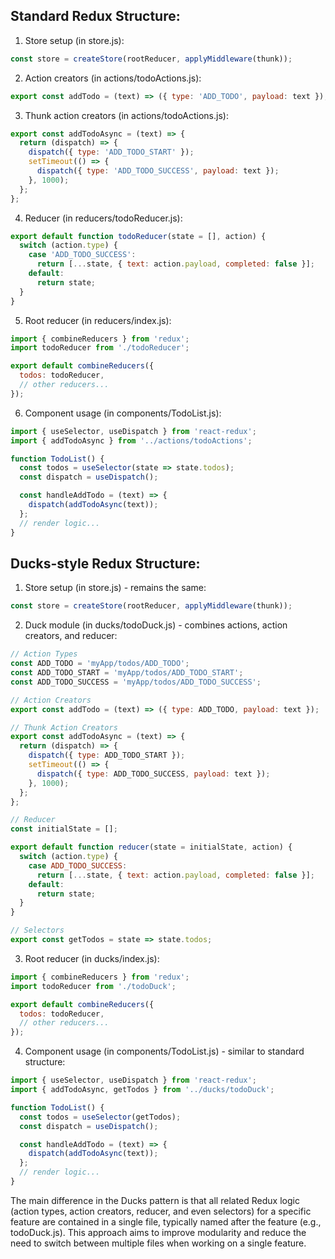 ## Standard Redux Structure:

1. Store setup (in store.js):
```javascript
const store = createStore(rootReducer, applyMiddleware(thunk));
```

2. Action creators (in actions/todoActions.js):
```javascript
export const addTodo = (text) => ({ type: 'ADD_TODO', payload: text });
```

3. Thunk action creators (in actions/todoActions.js):
```javascript
export const addTodoAsync = (text) => {
  return (dispatch) => {
    dispatch({ type: 'ADD_TODO_START' });
    setTimeout(() => {
      dispatch({ type: 'ADD_TODO_SUCCESS', payload: text });
    }, 1000);
  };
};
```

4. Reducer (in reducers/todoReducer.js):
```javascript
export default function todoReducer(state = [], action) {
  switch (action.type) {
    case 'ADD_TODO_SUCCESS':
      return [...state, { text: action.payload, completed: false }];
    default:
      return state;
  }
}
```

5. Root reducer (in reducers/index.js):
```javascript
import { combineReducers } from 'redux';
import todoReducer from './todoReducer';

export default combineReducers({
  todos: todoReducer,
  // other reducers...
});
```

6. Component usage (in components/TodoList.js):
```javascript
import { useSelector, useDispatch } from 'react-redux';
import { addTodoAsync } from '../actions/todoActions';

function TodoList() {
  const todos = useSelector(state => state.todos);
  const dispatch = useDispatch();

  const handleAddTodo = (text) => {
    dispatch(addTodoAsync(text));
  };
  // render logic...
}
```

## Ducks-style Redux Structure:

1. Store setup (in store.js) - remains the same:
```javascript
const store = createStore(rootReducer, applyMiddleware(thunk));
```

2. Duck module (in ducks/todoDuck.js) - combines actions, action creators, and reducer:
```javascript
// Action Types
const ADD_TODO = 'myApp/todos/ADD_TODO';
const ADD_TODO_START = 'myApp/todos/ADD_TODO_START';
const ADD_TODO_SUCCESS = 'myApp/todos/ADD_TODO_SUCCESS';

// Action Creators
export const addTodo = (text) => ({ type: ADD_TODO, payload: text });

// Thunk Action Creators
export const addTodoAsync = (text) => {
  return (dispatch) => {
    dispatch({ type: ADD_TODO_START });
    setTimeout(() => {
      dispatch({ type: ADD_TODO_SUCCESS, payload: text });
    }, 1000);
  };
};

// Reducer
const initialState = [];

export default function reducer(state = initialState, action) {
  switch (action.type) {
    case ADD_TODO_SUCCESS:
      return [...state, { text: action.payload, completed: false }];
    default:
      return state;
  }
}

// Selectors
export const getTodos = state => state.todos;
```

3. Root reducer (in ducks/index.js):
```javascript
import { combineReducers } from 'redux';
import todoReducer from './todoDuck';

export default combineReducers({
  todos: todoReducer,
  // other reducers...
});
```

4. Component usage (in components/TodoList.js) - similar to standard structure:
```javascript
import { useSelector, useDispatch } from 'react-redux';
import { addTodoAsync, getTodos } from '../ducks/todoDuck';

function TodoList() {
  const todos = useSelector(getTodos);
  const dispatch = useDispatch();

  const handleAddTodo = (text) => {
    dispatch(addTodoAsync(text));
  };
  // render logic...
}
```

The main difference in the Ducks pattern is that all related Redux logic (action types, action creators, reducer, and even selectors) for a specific feature are contained in a single file, typically named after the feature (e.g., todoDuck.js). This approach aims to improve modularity and reduce the need to switch between multiple files when working on a single feature.